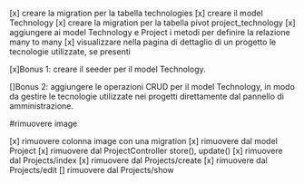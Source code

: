 [x] creare la migration per la tabella technologies
[x] creare il model Technology
[x] creare la migration per la tabella pivot project_technology
[x] aggiungere ai model Technology e Project i metodi per definire la relazione many to many
[x] visualizzare nella pagina di dettaglio di un progetto le tecnologie utilizzate, se presenti

[x]Bonus 1:
creare il seeder per il model Technology.

[]Bonus 2:
aggiungere le operazioni CRUD per il model Technology, in modo da gestire le tecnologie utilizzate nei progetti direttamente dal pannello di amministrazione.

#rimuovere image

[x] rimuovere colonna image con una migration
[x] rimuovere dal model Project
[x] rimuovere dal ProjectController
    store(), update() 
[x] rimuovere dal Projects/index
[x] rimuovere dal Projects/create
[x] rimuovere dal Projects/edit
[] rimuovere dal Projects/show